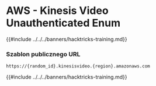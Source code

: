 # AWS - Kinesis Video Unauthenticated Enum

{{#include ../../../banners/hacktricks-training.md}}

### Szablon publicznego URL
```
https://{random_id}.kinesisvideo.{region}.amazonaws.com
```
{{#include ../../../banners/hacktricks-training.md}}
